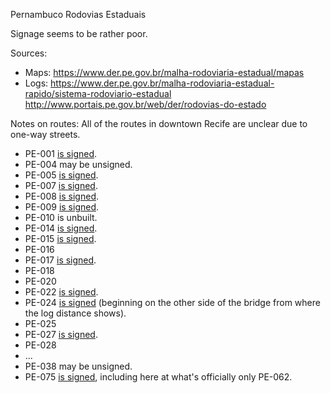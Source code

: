 Pernambuco Rodovias Estaduais

Signage seems to be rather poor.

Sources:
* Maps: https://www.der.pe.gov.br/malha-rodoviaria-estadual/mapas
* Logs: https://www.der.pe.gov.br/malha-rodoviaria-estadual-rapido/sistema-rodoviario-estadual http://www.portais.pe.gov.br/web/der/rodovias-do-estado

Notes on routes:
All of the routes in downtown Recife are unclear due to one-way streets.
* PE-001 [is signed](https://www.google.com/maps/@-7.878629,-34.8324763,3a,15.5y,351.69h,99.98t/data=!3m6!1e1!3m4!1slZ1vzk0_i6Dvpmolg0ujmA!2e0!7i16384!8i8192?entry=ttu).
* PE-004 may be unsigned.
* PE-005 [is signed](https://www.google.com/maps/@-8.0297949,-34.958303,3a,19.7y,294.86h,110.35t/data=!3m6!1e1!3m4!1sPIhorlAariR4ERpXx94WAA!2e0!7i16384!8i8192?entry=ttu).
* PE-007 [is signed](https://www.google.com/maps/@-8.1157004,-35.1220175,3a,17.3y,127.55h,82.71t/data=!3m6!1e1!3m4!1s92k5slkk-mBXAw9xEkRvtw!2e0!7i16384!8i8192?entry=ttu).
* PE-008 [is signed](https://www.google.com/maps/@-8.1416668,-34.9178786,3a,17.7y,182.37h,106.13t/data=!3m6!1e1!3m4!1sNYoPfuxCbVRviyjuvA4XQg!2e0!7i16384!8i8192?entry=ttu).
* PE-009 [is signed](https://www.google.com/maps/@-8.2543774,-35.0058088,3a,15y,204.44h,87.96t/data=!3m6!1e1!3m4!1sugF6b7O4FNczABjG98MRWg!2e0!7i16384!8i8192?entry=ttu).
* PE-010 is unbuilt.
* PE-014 [is signed](https://www.google.com/maps/@-7.8518791,-34.8966006,3a,15y,55.3h,86.21t/data=!3m6!1e1!3m4!1szbX0-7g1t2BU019ysegBBA!2e0!7i16384!8i8192?entry=ttu).
* PE-015 [is signed](https://www.google.com/maps/@-7.9228995,-34.8923163,3a,33.6y,150.75h,116.06t/data=!3m6!1e1!3m4!1sb3pXlaE-cXboBxATMdHx8A!2e0!7i16384!8i8192?entry=ttu).
* PE-016 
* PE-017 [is signed](https://www.google.com/maps/@-8.1545047,-34.9427359,3a,24.9y,263.25h,118.45t/data=!3m6!1e1!3m4!1sqdyIw477zFLYzBMWE9kATQ!2e0!7i16384!8i8192?entry=ttu).
* PE-018 
* PE-020 
* PE-022 [is signed](https://www.google.com/maps/@-7.8801691,-34.8321267,3a,17.3y,190.74h,105.4t/data=!3m6!1e1!3m4!1sTaNxWAL6-Qo5gbPbmSiLGA!2e0!7i16384!8i8192?entry=ttu).
* PE-024 [is signed](https://www.google.com/maps/@-8.2381531,-34.9403911,3a,32.5y,190.88h,78.95t/data=!3m6!1e1!3m4!1sdcabp4RUQETYaXPBAYCFgA!2e0!7i16384!8i8192?entry=ttu) (beginning on the other side of the bridge from where the log distance shows).
* PE-025 
* PE-027 [is signed](https://www.google.com/maps/@-7.9302377,-35.0307908,3a,15.3y,155.75h,114.62t/data=!3m6!1e1!3m4!1shsissXIVrp-hJGUyv5WAJw!2e0!7i16384!8i8192?entry=ttu).
* PE-028 
* ...
* PE-038 may be unsigned.
* PE-075 [is signed](https://www.google.com/maps/@-7.5697399,-34.9888471,3a,19.5y,42.92h,89.75t/data=!3m6!1e1!3m4!1sjd0JnHkVLdmDps0Y13nfcg!2e0!7i16384!8i8192?entry=ttu), including here at what's officially only PE-062.

